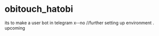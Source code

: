 # obitouch_hatobi
its to make a user bot in telegram 
x--no
//further setting up environment .
upcoming

